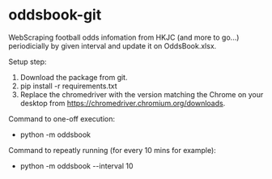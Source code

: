# oddsbook-git

WebScraping football odds infomation from HKJC (and more to go...) periodicially by given interval and update it on OddsBook.xlsx.

Setup step:
1. Download the package from git.
2. pip install -r requirements.txt
3. Replace the chromedriver with the version matching the Chrome on your desktop from https://chromedriver.chromium.org/downloads.

Command to one-off execution:
- python -m oddsbook

Command to repeatly running (for every 10 mins for example):
- python -m oddsbook --interval 10
